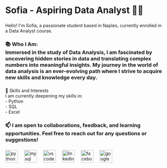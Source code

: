 <h1 align="left">Sofia - Aspiring Data Analyst 👩‍💻</h1>

###

<p align="left">Hello! I'm Sofia, a passionate student based in Naples, currently enrolled in a Data Analyst course.</p>

###

<h3 align="left">📚 Who I Am:<br>Immersed in the study of Data Analysis, I am fascinated by uncovering hidden stories in data and translating complex numbers into meaningful insights. My journey in the world of data analysis is an ever-evolving path where I strive to acquire new skills and knowledge every day.</h2>

###

<p align="left">🚀 Skills and Interests<br>I am currently deepening my skills in:<br>- Python<br>- SQL<br>- Excel</p>

###

<h3 align="left">📫 I am open to collaborations, feedback, and learning opportunities. Feel free to reach out for any questions or suggestions!</h2>

###

<div align="left">
  <img src="https://cdn.jsdelivr.net/gh/devicons/devicon/icons/python/python-original.svg" height="40" alt="python logo"  />
  <img width="12" />
  <img src="https://cdn.jsdelivr.net/gh/devicons/devicon/icons/mysql/mysql-original.svg" height="40" alt="mysql logo"  />
  <img width="12" />
  <img src="https://cdn.jsdelivr.net/gh/devicons/devicon/icons/vscode/vscode-original.svg" height="40" alt="vscode logo"  />
  <img width="12" />
  <img src="https://cdn.jsdelivr.net/gh/devicons/devicon/icons/linkedin/linkedin-original.svg" height="40" alt="linkedin logo"  />
  <img width="12" />
  <img src="https://cdn.jsdelivr.net/gh/devicons/devicon/icons/facebook/facebook-original.svg" height="40" alt="facebook logo"  />
  <img width="12" />
  <img src="https://cdn.jsdelivr.net/gh/devicons/devicon/icons/google/google-original.svg" height="40" alt="google logo"  />
</div>

###
<!---
SofiaLiossis/SofiaLiossis is a ✨ special ✨ repository because its `README.md` (this file) appears on your GitHub profile.
You can click the Preview link to take a look at your changes.
--->
